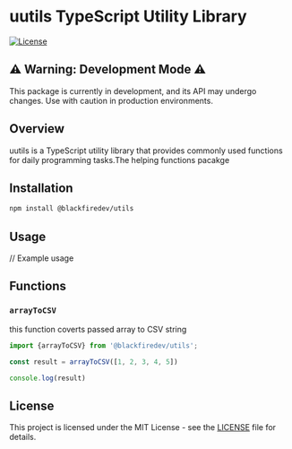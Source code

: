 # uutils TypeScript Utility Library

[![License](https://img.shields.io/badge/license-MIT-blue.svg)](https://opensource.org/licenses/MIT)


## ⚠️ Warning: Development Mode ⚠️

This package is currently in development, and its API may undergo changes. Use with caution in production environments.


## Overview

uutils is a TypeScript utility library that provides commonly used functions for daily programming tasks.The helping functions pacakge 



## Installation

```bash
npm install @blackfiredev/utils
```

## Usage


// Example usage
## Functions

### `arrayToCSV`

this function coverts passed array to CSV string

```typescript
import {arrayToCSV} from '@blackfiredev/utils';

const result = arrayToCSV([1, 2, 3, 4, 5])

console.log(result)

``` 

<!-- Add documentation for other functions as needed -->

## License

This project is licensed under the MIT License - see the [LICENSE](LICENSE) file for details.
